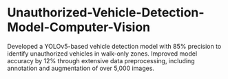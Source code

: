# Unauthorized-Vehicle-Detection-Model-Computer-Vision
Developed a YOLOv5-based vehicle detection model with 85% precision to identify unauthorized vehicles in walk-only zones. Improved model accuracy by 12% through extensive data preprocessing, including annotation and augmentation of over 5,000 images.
